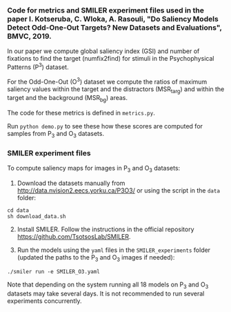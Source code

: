 ### Code for metrics and SMILER experiment files used in the paper I. Kotseruba, C. Wloka, A. Rasouli, "Do Saliency Models Detect Odd-One-Out Targets? New Datasets and Evaluations", BMVC, 2019.


In our paper we compute global saliency index (GSI) and number of fixations to find the target (numfix2find) for stimuli in the Psychophysical Patterns (P<sup>3</sup>) dataset.

For the Odd-One-Out (O<sup>3</sup>) dataset we compute the ratios of maximum saliency values within the target and the distractors (MSR<sub>targ</sub>) and within the target and the background (MSR<sub>bg</sub>) areas.

The code for these metrics is defined in `metrics.py`. 

Run `python demo.py` to see these how these scores are computed for samples from P<sub>3</sub> and O<sub>3</sub> datasets.


### SMILER experiment files

To compute saliency maps for images in P<sub>3</sub> and O<sub>3</sub> datasets:

1. Download the datasets manually from <http://data.nvision2.eecs.yorku.ca/P3O3/> or using the script in the `data` folder:

```
cd data
sh download_data.sh
```

2. Install SMILER. Follow the instructions in the official repository <https://github.com/TsotsosLab/SMILER>.

3. Run the models using the `yaml` files in the `SMILER_experiments` folder (updated the paths to the P<sub>3</sub> and O<sub>3</sub> images if needed):

```
./smiler run -e SMILER_O3.yaml
```

Note that depending on the system running all 18 models on P<sub>3</sub> and O<sub>3</sub> datasets may take several days. It is not recommended to run several experiments concurrently.